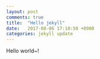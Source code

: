 ```yaml
---
layout: post
comments: true
title:  "Hello jekyll"
date:   2017-08-06 17:10:50 +0900
categories: jekyll update
---
```

Hello world~!
